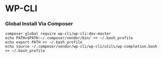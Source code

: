 # WP-CLI

### Global Install Via Composer
```shell
composer global require wp-cli/wp-cli:dev-master
echo PATH=$PATH:~/.composer/vendor/bin/ >> ~/.bash_profile
echo export PATH >> ~/.bash_profile
echo source ~/.composer/vendor/wp-cli/wp-cli/utils/wp-completion.bash >> ~/.bash_profile
```

